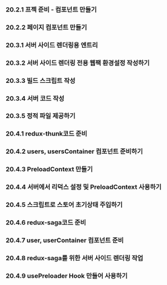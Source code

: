 ### 20.2.1 프젝 준비 - 컴포넌트 만들기

### 20.2.2 페이지 컴포넌트 만들기

### 20.3.1 서버 사이드 렌더링용 엔트리

### 20.3.2 서버 사이드 렌더링 전용 웹팩 환경설정 작성하기

### 20.3.3 빌드 스크립트 작성

### 20.3.4 서버 코드 작성

### 20.3.5 정적 파일 제공하기

### 20.4.1 redux-thunk코드 준비

### 20.4.2 users, usersContainer 컴포넌트 준비하기

### 20.4.3 PreloadContext 만들기

### 20.4.4 서버에서 리덕스 설정 및 PreloadContext 사용하기

### 20.4.5 스크립트로 스토어 초기상태 주입하기

### 20.4.6 redux-saga코드 준비

### 20.4.7 user, userContainer 컴포넌트 준비

### 20.4.8 redux-saga를 위한 서버 사이드 렌더링 작업

### 20.4.9 usePreloader Hook 만들어 사용하기
